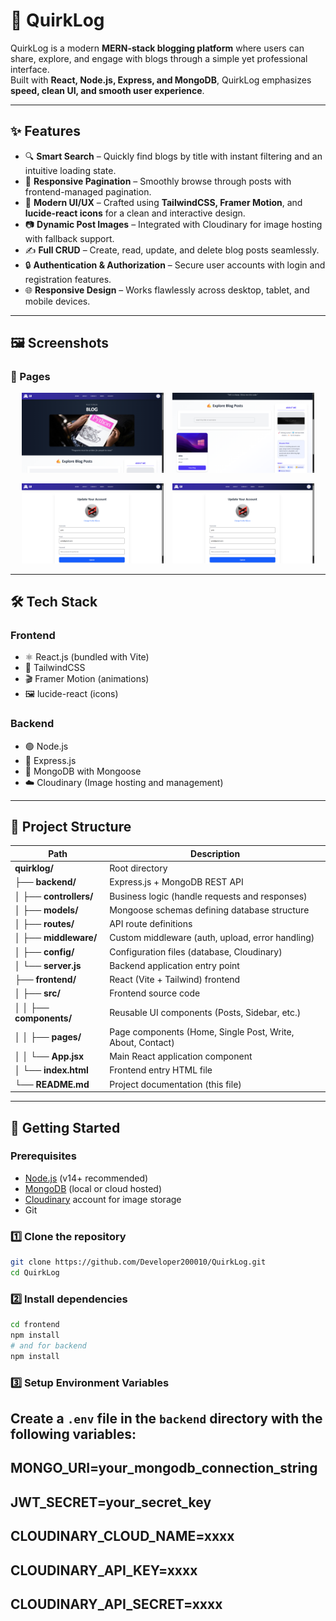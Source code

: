 # 📝 QuirkLog

QuirkLog is a modern **MERN-stack blogging platform** where users can share, explore, and engage with blogs through a simple yet professional interface.  
Built with **React, Node.js, Express, and MongoDB**, QuirkLog emphasizes **speed, clean UI, and smooth user experience**.

---

## ✨ Features

- 🔍 **Smart Search** – Quickly find blogs by title with instant filtering and an intuitive loading state.  
- 📑 **Responsive Pagination** – Smoothly browse through posts with frontend-managed pagination.  
- 🎨 **Modern UI/UX** – Crafted using **TailwindCSS, Framer Motion**, and **lucide-react icons** for a clean and interactive design.  
- 📷 **Dynamic Post Images** – Integrated with Cloudinary for image hosting with fallback support.  
- ✍️ **Full CRUD** – Create, read, update, and delete blog posts seamlessly.  
- 🔒 **Authentication & Authorization** – Secure user accounts with login and registration features.  
- 🌐 **Responsive Design** – Works flawlessly across desktop, tablet, and mobile devices.  

---

## 🖼️ Screenshots

### 🔹 Pages
<p align="center">
  <img src="./screen/home.png" alt="Light Mode" width="45%" style="margin-right:10px;">
  <img src="./screen/post.png" alt="Dark Mode" width="45%">
</p>

<p align="center">
  <img src="./screen/update.png" alt="Light Mode" width="45%" style="margin-right:10px;">
  <img src="./screen/update.png" alt="Dark Mode" width="45%">
</p>


---

## 🛠️ Tech Stack

### Frontend
- ⚛️ React.js (bundled with Vite)  
- 🎨 TailwindCSS  
- 🎬 Framer Motion (animations)  
- 🖼️ lucide-react (icons)  

### Backend
- 🟢 Node.js  
- 🚀 Express.js  
- 🍃 MongoDB with Mongoose  
- ☁️ Cloudinary (Image hosting and management)  

---

## 📂 Project Structure

| Path                   | Description                                              |
|------------------------|----------------------------------------------------------|
| **quirklog/**          | Root directory                                           |
| ├── **backend/**       | Express.js + MongoDB REST API                            |
| │   ├── **controllers/**| Business logic (handle requests and responses)          |
| │   ├── **models/**    | Mongoose schemas defining database structure            |
| │   ├── **routes/**    | API route definitions                                    |
| │   ├── **middleware/**| Custom middleware (auth, upload, error handling)         |
| │   ├── **config/**    | Configuration files (database, Cloudinary)               |
| │   └── **server.js**  | Backend application entry point                           |
| ├── **frontend/**      | React (Vite + Tailwind) frontend                          |
| │   ├── **src/**       | Frontend source code                                      |
| │   │   ├── **components/**| Reusable UI components (Posts, Sidebar, etc.)         |
| │   │   ├── **pages/** | Page components (Home, Single Post, Write, About, Contact) |
| │   │   └── **App.jsx**| Main React application component                          |
| │   └── **index.html** | Frontend entry HTML file                                  |
| └── **README.md**      | Project documentation (this file)                        |

---

## 🚀 Getting Started

### Prerequisites

- [Node.js](https://nodejs.org/) (v14+ recommended)  
- [MongoDB](https://www.mongodb.com/) (local or cloud hosted)  
- [Cloudinary](https://cloudinary.com/) account for image storage  
- Git  

### 1️⃣ Clone the repository
```bash
git clone https://github.com/Developer200010/QuirkLog.git
cd QuirkLog
```

### 2️⃣ Install dependencies
```bash
cd frontend
npm install
# and for backend
npm install
```

### 3️⃣ Setup Environment Variables

## Create a `.env` file in the `backend` directory with the following variables:
## MONGO_URI=your_mongodb_connection_string
## JWT_SECRET=your_secret_key
## CLOUDINARY_CLOUD_NAME=xxxx
## CLOUDINARY_API_KEY=xxxx
## CLOUDINARY_API_SECRET=xxxx

